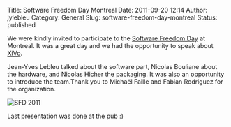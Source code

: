 Title: Software Freedom Day Montreal
Date: 2011-09-20 12:14
Author: jylebleu
Category: General
Slug: software-freedom-day-montreal
Status: published

We were kindly invited to participate to the [Software Freedom
Day](http://wiki.softwarefreedomday.org/2011/Canada/Montreal/SFD-ETS) at
Montreal. It was a great day and we had the opportunity to speak about
[XiVo](http://wiki.xivo.io/).

Jean-Yves Lebleu talked about the software part, Nicolas Bouliane about
the hardware, and Nicolas Hicher the packaging. It was also an
opportunity to introduce the team.Thank you to Michaël Faille and Fabian
Rodriguez for the organization.

![SFD 2011](/images/blog/.IMG_20110917_142412_m.jpg "SFD 2011, sept. 2011")

Last presentation was done at the pub :)

</p>

